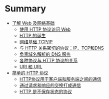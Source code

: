 # Summary

* [了解 Web 及网络基础](chapter1/README.md)
  * [使用 HTTP 协议访问 Web](chapter1/section1.1.md)
  * [HTTP 的诞生](chapter1/section1.2.md)
  * [网络基础 TCP/IP](chapter1/section1.3.md)
  * [与 HTTP 关系密切的协议：IP、TCP和DNS](chapter1/section1.4.md)
  * [负责域名解析的 DNS 服务](chapter1/section1.5.md)
  * [各种协议与 HTTP 协议的关系](chapter1/section1.6.md)
  * [URI 和 URL](chapter1/section1.7.md)
* [简单的 HTTP 协议](chapter2/README.md)
    * [HTTP协议用于客户端和服务端之间的通信](chapter2/section2.1.md)
    * [通过请求和响应的交换打成通信]()
    * [HTTP 是不保存状态的协议]()
